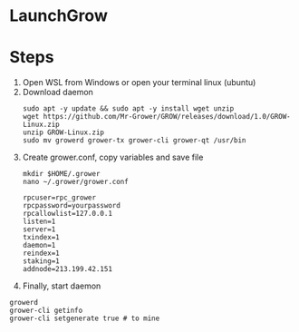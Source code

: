 # LaunchGrow

# Steps
1. Open WSL from Windows or open your terminal linux (ubuntu)
2. Download daemon
   ```
   sudo apt -y update && sudo apt -y install wget unzip
   wget https://github.com/Mr-Grower/GROW/releases/download/1.0/GROW-Linux.zip
   unzip GROW-Linux.zip
   sudo mv growerd grower-tx grower-cli grower-qt /usr/bin

3. Create grower.conf, copy variables and save file
   ```
   mkdir $HOME/.grower
   nano ~/.grower/grower.conf

   rpcuser=rpc_grower
   rpcpassword=yourpassword
   rpcallowlist=127.0.0.1
   listen=1
   server=1
   txindex=1
   daemon=1
   reindex=1
   staking=1
   addnode=213.199.42.151

4. Finally, start daemon
  ```
  growerd
  grower-cli getinfo
  grower-cli setgenerate true # to mine
